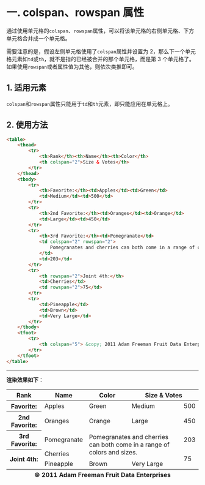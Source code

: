 # 一. colspan、rowspan 属性

通过使用单元格的`colspan`、`rowspan`属性，可以将该单元格的右侧单元格、下方单元格合并成一个单元格。

需要注意的是，假设左侧单元格使用了`colspan`属性并设置为 2，那么下一个单元格元素如`td`或`th`，就不是指的已经被合并的那个单元格，而是第 3 个单元格了。如果使用`rowspan`或者属性值为其他，则依次类推即可。

## 1. 适用元素

`colspan`和`rowspan`属性只能用于`td`和`th`元素，即只能应用在单元格上。



## 2. 使用方法

```html
<table>
    <thead>
        <tr>
            <th>Rank</th><th>Name</th><th>Color</th>
            <th colspan="2">Size & Votes</th>
        </tr>
    </thead>
    <tbody>
        <tr>
            <th>Favorite:</th><td>Apples</td><td>Green</td>
            <td>Medium</td><td>500</td>
        </tr>
        <tr>
            <th>2nd Favorite:</th><td>Oranges</td><td>Orange</td>
            <td>Large</td><td>450</td>
        </tr>
        <tr>
            <th>3rd Favorite:</th><td>Pomegranate</td>
            <td colspan="2" rowspan="2">
                Pomegranates and cherries can both come in a range of colors and sizes.
            </td>
            <td>203</td>
        </tr>
        <tr>
            <th rowspan="2">Joint 4th:</th>
            <td>Cherries</td>
            <td rowspan="2">75</td>
        </tr>
        <tr>
            <td>Pineapple</td>
            <td>Brown</td>
            <td>Very Large</td>
        </tr>
    </tbody>
    <tfoot>
        <tr>
            <th colspan="5"> &copy; 2011 Adam Freeman Fruit Data Enterprises</th>
        </tr>
    </tfoot>
</table>
```

****

**渲染效果如下**：

<table>
    <thead>
        <tr>
            <th>Rank</th><th>Name</th><th>Color</th>
            <th colspan="2">Size & Votes</th>
        </tr>
    </thead>
    <tbody>
        <tr>
            <th>Favorite:</th><td>Apples</td><td>Green</td>
            <td>Medium</td><td>500</td>
        </tr>
        <tr>
            <th>2nd Favorite:</th><td>Oranges</td><td>Orange</td>
            <td>Large</td><td>450</td>
        </tr>
        <tr>
            <th>3rd Favorite:</th><td>Pomegranate</td>
            <td colspan="2" rowspan="2">
                Pomegranates and cherries can both come in a range of colors and sizes.
            </td>
            <td>203</td>
        </tr>
        <tr>
            <th rowspan="2">Joint 4th:</th>
            <td>Cherries</td>
            <td rowspan="2">75</td>
        </tr>
        <tr>
            <td>Pineapple</td>
            <td>Brown</td>
            <td>Very Large</td>
        </tr>
    </tbody>
    <tfoot>
        <tr>
            <th colspan="5"> &copy; 2011 Adam Freeman Fruit Data Enterprises</th>
        </tr>
    </tfoot>
</table>